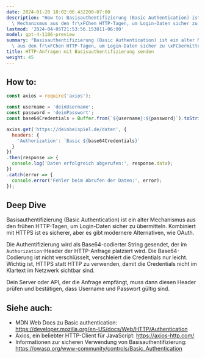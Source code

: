 ```yaml
---
date: 2024-01-20 18:02:06.432200-07:00
description: "How to: Basisauthentifizierung (Basic Authentication) ist ein alter\
  \ Mechanismus aus den fr\xFChen HTTP-Tagen, um Login-Daten sicher zu \xFCbermitteln.\u2026"
lastmod: '2024-04-05T21:53:56.153811-06:00'
model: gpt-4-1106-preview
summary: "Basisauthentifizierung (Basic Authentication) ist ein alter Mechanismus\
  \ aus den fr\xFChen HTTP-Tagen, um Login-Daten sicher zu \xFCbermitteln."
title: HTTP-Anfragen mit Basisauthentifizierung senden
weight: 45
---
```


## How to:
```Javascript
const axios = require('axios');

const username = 'deinUsername';
const password = 'deinPasswort';
const base64Credentials = Buffer.from(`${username}:${password}`).toString('base64');

axios.get('https://deinbeispiel.de/daten', {
  headers: {
    'Authorization': `Basic ${base64Credentials}`
  }
})
.then(response => {
  console.log('Daten erfolgreich abgerufen:', response.data);
})
.catch(error => {
  console.error('Fehler beim Abrufen der Daten:', error);
});
```

## Deep Dive
Basisauthentifizierung (Basic Authentication) ist ein alter Mechanismus aus den frühen HTTP-Tagen, um Login-Daten sicher zu übermitteln. Kombiniert mit HTTPS ist es sicherer, aber es gibt modernere Alternativen, wie OAuth.

Die Authentifizierung wird als Base64-codierter String gesendet, der im `Authorization`-Header der HTTP-Anfrage platziert wird. Die Base64-Codierung ist nicht verschlüsselt, verschleiert die Credentials nur leicht. Wichtig ist, HTTPS statt HTTP zu verwenden, damit die Credentials nicht im Klartext im Netzwerk sichtbar sind.

Dein Server oder API, der die Anfrage empfängt, muss dann diesen Header prüfen und bestätigen, dass Username und Passwort gültig sind.

## Siehe auch:
- MDN Web Docs zu Basic authentication: https://developer.mozilla.org/en-US/docs/Web/HTTP/Authentication
- Axios, ein beliebter HTTP-Client für JavaScript: https://axios-http.com/
- Informationen zur sicheren Verwendung von Basisauthentifizierung: https://owasp.org/www-community/controls/Basic_Authentication
